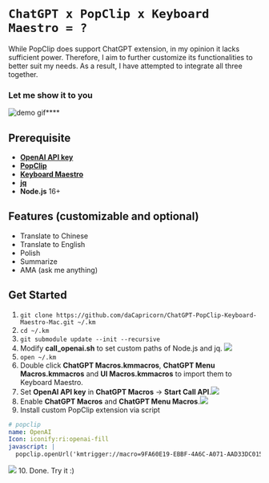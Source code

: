 # `ChatGPT x PopClip x Keyboard Maestro = ?`
While PopClip does support ChatGPT extension, in my opinion it lacks sufficient power. Therefore, I aim to further customize its functionalities to better suit my needs. As a result, I have attempted to integrate all three together.

### Let me show it to you
![demo gif****](https://gateway.pinata.cloud/ipfs/QmVjS9BrhnX6V4cNt8VsQX6az2EyWzAJ4zPJnxqgu84KsR)

## Prerequisite

- **[OpenAI API key](https://platform.openai.com/account/api-keys)**
- **[PopClip](https://pilotmoon.com/popclip/)**
- **[Keyboard Maestro](https://www.keyboardmaestro.com/main/)**
- **[jq](https://github.com/stedolan/jq/)**
- **Node.js** 16+

## Features (customizable and optional)
- Translate to Chinese
- Translate to English
- Polish
- Summarize
- AMA (ask me anything)

## Get Started
1. `git clone https://github.com/daCapricorn/ChatGPT-PopClip-Keyboard-Maestro-Mac.git ~/.km`
2. `cd ~/.km`
3. `git submodule update --init --recursive`
4. Modify **call_openai.sh** to set custom paths of Node.js and jq.
![](https://gateway.pinata.cloud/ipfs/QmWZRFJknMwk8ui6rUke4h4U3ZFf4bE41U5pF2CXEnPBZE)
5. `open ~/.km`
6. Double click **ChatGPT Macros.kmmacros**, **ChatGPT Menu Macros.kmmacros** and **UI Macros.kmmacros** to import them to Keyboard Maestro.
7. Set **OpenAI API key** in **ChatGPT Macros** -> **Start Call API**.![](https://gateway.pinata.cloud/ipfs/QmWNwh2cksLGq24bVV6iGg3dF8bLhPbEB39AmPjWTfJ4HG)
8. Enable **ChatGPT Macros** and **ChatGPT Menu Macros**.![](https://gateway.pinata.cloud/ipfs/QmdL5DxsPnrgDJZszUu4ykMaAytLERW1G3tBeRi3jeNuwT)
9. Install custom PopClip extension via script
```yaml
# popclip
name: OpenAI
Icon: iconify:ri:openai-fill
javascript: |
  popclip.openUrl('kmtrigger://macro=9FA60E19-EBBF-4A6C-A071-AAD33DC015FB')
```
![](https://gateway.pinata.cloud/ipfs/QmYmdiwm5am9SLdJoaTcvMc2nxHBrjvrvWcQ3rGp9YwWnp)
10. Done. Try it :)



